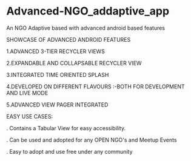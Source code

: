 # Advanced-NGO_addaptive_app
An NGO Adaptive based with advanced android based features


SHOWCASE OF ADVANCED ANDROID FEATURES

1.ADVANCED 3-TIER RECYCLER VIEWS

2.EXPANDABLE AND COLLAPSABLE RECYCLER VIEW

3.INTEGRATED TIME ORIENTED SPLASH

4.DEVELOPED ON DIFFERENT FLAVOURS :-BOTH FOR DEVELOPMENT AND LIVE MODE

5.ADVANCED VIEW PAGER INTEGRATED





EASY USE CASES: 

. Contains a Tabular View for easy accessibility.

. Can be used and adopted for any OPEN NGO's and Meetup Events

. Easy to adopt and use free under any community


